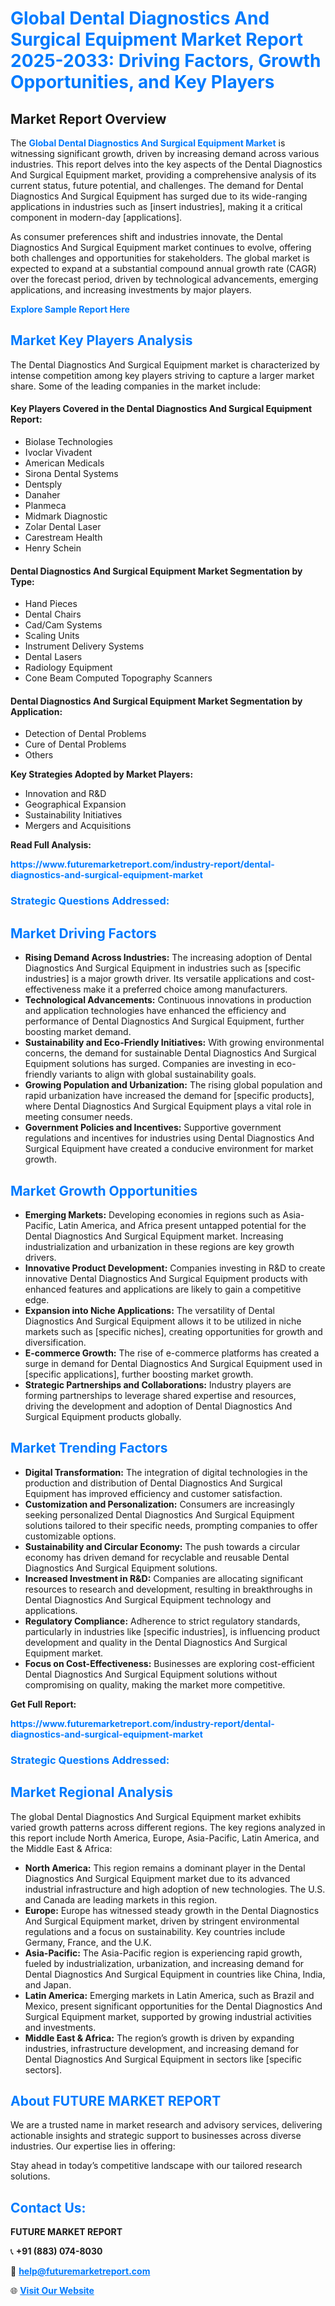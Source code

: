 <h1 style="color: #007BFF;">Global Dental Diagnostics And Surgical Equipment Market Report 2025-2033: Driving Factors, Growth Opportunities, and Key Players</h1>

<section id="overview">
<h2>Market Report Overview</h2>
<p>The <a href="https://www.futuremarketreport.com/industry-report/dental-diagnostics-and-surgical-equipment-market" style="color: #007BFF; text-decoration: none;"><strong>Global Dental Diagnostics And Surgical Equipment Market</strong></a> is witnessing significant growth, driven by increasing demand across various industries. This report delves into the key aspects of the Dental Diagnostics And Surgical Equipment market, providing a comprehensive analysis of its current status, future potential, and challenges. The demand for Dental Diagnostics And Surgical Equipment has surged due to its wide-ranging applications in industries such as [insert industries], making it a critical component in modern-day [applications].</p>
<p>As consumer preferences shift and industries innovate, the Dental Diagnostics And Surgical Equipment market continues to evolve, offering both challenges and opportunities for stakeholders. The global market is expected to expand at a substantial compound annual growth rate (CAGR) over the forecast period, driven by technological advancements, emerging applications, and increasing investments by major players.</p>
</section>

<section id="overview">
<p><a href="https://www.futuremarketreport.com/request-sample/reportId=77186" style="color: #007BFF; text-decoration: none;"><strong>Explore Sample Report Here</strong></a></p>
</section>

<section id="key-players">
<h2 style="color: #007BFF;">Market Key Players Analysis</h2>
<p>The Dental Diagnostics And Surgical Equipment market is characterized by intense competition among key players striving to capture a larger market share. Some of the leading companies in the market include:</p>
<h4>Key Players Covered in the Dental Diagnostics And Surgical Equipment Report:</h4>
<ul><li>Biolase Technologies</li><li>Ivoclar Vivadent</li><li>American Medicals</li><li>Sirona Dental Systems</li><li>Dentsply</li><li>Danaher</li><li>Planmeca</li><li>Midmark Diagnostic</li><li>Zolar Dental Laser</li><li>Carestream Health</li><li>Henry Schein</li></ul>
<h4>Dental Diagnostics And Surgical Equipment Market Segmentation by Type:</h4>
<ul><li>Hand Pieces</li><li>Dental Chairs</li><li>Cad/Cam Systems</li><li>Scaling Units</li><li>Instrument Delivery Systems</li><li>Dental Lasers</li><li>Radiology Equipment</li><li>Cone Beam Computed Topography Scanners</li></ul>

<h4>Dental Diagnostics And Surgical Equipment Market Segmentation by Application:</h4>
<ul><li>Detection of Dental Problems</li><li>Cure of Dental Problems</li><li>Others</li></ul>
<p><strong>Key Strategies Adopted by Market Players:</strong></p>
<ul>
<li>Innovation and R&D</li>
<li>Geographical Expansion</li>
<li>Sustainability Initiatives</li>
<li>Mergers and Acquisitions</li>
</ul>
</section>

<section>
<p><strong>Read Full Analysis: </strong></p><a href="https://www.futuremarketreport.com/industry-report/dental-diagnostics-and-surgical-equipment-market" style="color: #007BFF; text-decoration: none;"><strong>https://www.futuremarketreport.com/industry-report/dental-diagnostics-and-surgical-equipment-market</strong></a>
<h3 style="color: #007BFF;">Strategic Questions Addressed:</h3>
</section>

<section id="driving-factors">
<h2 style="color: #007BFF;">Market Driving Factors</h2>
<ul>
<li><strong>Rising Demand Across Industries:</strong> The increasing adoption of Dental Diagnostics And Surgical Equipment in industries such as [specific industries] is a major growth driver. Its versatile applications and cost-effectiveness make it a preferred choice among manufacturers.</li>
<li><strong>Technological Advancements:</strong> Continuous innovations in production and application technologies have enhanced the efficiency and performance of Dental Diagnostics And Surgical Equipment, further boosting market demand.</li>
<li><strong>Sustainability and Eco-Friendly Initiatives:</strong> With growing environmental concerns, the demand for sustainable Dental Diagnostics And Surgical Equipment solutions has surged. Companies are investing in eco-friendly variants to align with global sustainability goals.</li>
<li><strong>Growing Population and Urbanization:</strong> The rising global population and rapid urbanization have increased the demand for [specific products], where Dental Diagnostics And Surgical Equipment plays a vital role in meeting consumer needs.</li>
<li><strong>Government Policies and Incentives:</strong> Supportive government regulations and incentives for industries using Dental Diagnostics And Surgical Equipment have created a conducive environment for market growth.</li>
</ul>
</section>

<section id="growth-opportunities">
<h2 style="color: #007BFF;">Market Growth Opportunities</h2>
<ul>
<li><strong>Emerging Markets:</strong> Developing economies in regions such as Asia-Pacific, Latin America, and Africa present untapped potential for the Dental Diagnostics And Surgical Equipment market. Increasing industrialization and urbanization in these regions are key growth drivers.</li>
<li><strong>Innovative Product Development:</strong> Companies investing in R&D to create innovative Dental Diagnostics And Surgical Equipment products with enhanced features and applications are likely to gain a competitive edge.</li>
<li><strong>Expansion into Niche Applications:</strong> The versatility of Dental Diagnostics And Surgical Equipment allows it to be utilized in niche markets such as [specific niches], creating opportunities for growth and diversification.</li>
<li><strong>E-commerce Growth:</strong> The rise of e-commerce platforms has created a surge in demand for Dental Diagnostics And Surgical Equipment used in [specific applications], further boosting market growth.</li>
<li><strong>Strategic Partnerships and Collaborations:</strong> Industry players are forming partnerships to leverage shared expertise and resources, driving the development and adoption of Dental Diagnostics And Surgical Equipment products globally.</li>
</ul>
</section>

<section id="trending-factors">
<h2 style="color: #007BFF;">Market Trending Factors</h2>
<ul>
<li><strong>Digital Transformation:</strong> The integration of digital technologies in the production and distribution of Dental Diagnostics And Surgical Equipment has improved efficiency and customer satisfaction.</li>
<li><strong>Customization and Personalization:</strong> Consumers are increasingly seeking personalized Dental Diagnostics And Surgical Equipment solutions tailored to their specific needs, prompting companies to offer customizable options.</li>
<li><strong>Sustainability and Circular Economy:</strong> The push towards a circular economy has driven demand for recyclable and reusable Dental Diagnostics And Surgical Equipment solutions.</li>
<li><strong>Increased Investment in R&D:</strong> Companies are allocating significant resources to research and development, resulting in breakthroughs in Dental Diagnostics And Surgical Equipment technology and applications.</li>
<li><strong>Regulatory Compliance:</strong> Adherence to strict regulatory standards, particularly in industries like [specific industries], is influencing product development and quality in the Dental Diagnostics And Surgical Equipment market.</li>
<li><strong>Focus on Cost-Effectiveness:</strong> Businesses are exploring cost-efficient Dental Diagnostics And Surgical Equipment solutions without compromising on quality, making the market more competitive.</li>
</ul>
</section>

<section>
<p><strong>Get Full Report: </strong></p><a href="https://www.futuremarketreport.com/industry-report/dental-diagnostics-and-surgical-equipment-market" style="color: #007BFF; text-decoration: none;"><strong>https://www.futuremarketreport.com/industry-report/dental-diagnostics-and-surgical-equipment-market</strong></a>
<h3 style="color: #007BFF;">Strategic Questions Addressed:</h3>
</section>


<section id="regional-analysis">
<h2 style="color: #007BFF;">Market Regional Analysis</h2>
<p>The global Dental Diagnostics And Surgical Equipment market exhibits varied growth patterns across different regions. The key regions analyzed in this report include North America, Europe, Asia-Pacific, Latin America, and the Middle East & Africa:</p>
<ul>
<li><strong>North America:</strong> This region remains a dominant player in the Dental Diagnostics And Surgical Equipment market due to its advanced industrial infrastructure and high adoption of new technologies. The U.S. and Canada are leading markets in this region.</li>
<li><strong>Europe:</strong> Europe has witnessed steady growth in the Dental Diagnostics And Surgical Equipment market, driven by stringent environmental regulations and a focus on sustainability. Key countries include Germany, France, and the U.K.</li>
<li><strong>Asia-Pacific:</strong> The Asia-Pacific region is experiencing rapid growth, fueled by industrialization, urbanization, and increasing demand for Dental Diagnostics And Surgical Equipment in countries like China, India, and Japan.</li>
<li><strong>Latin America:</strong> Emerging markets in Latin America, such as Brazil and Mexico, present significant opportunities for the Dental Diagnostics And Surgical Equipment market, supported by growing industrial activities and investments.</li>
<li><strong>Middle East & Africa:</strong> The region’s growth is driven by expanding industries, infrastructure development, and increasing demand for Dental Diagnostics And Surgical Equipment in sectors like [specific sectors].</li>
</ul>
</section>

<footer>
<h2 style="color: #007BFF;">About FUTURE MARKET REPORT</h2>
<p>We are a trusted name in market research and advisory services, delivering actionable insights and strategic support to businesses across diverse industries. Our expertise lies in offering:</p>

<p>Stay ahead in today’s competitive landscape with our tailored research solutions.</p>

<h2 style="color: #007BFF;">Contact Us:</h2>
<p><strong>FUTURE MARKET REPORT</strong></p>
<p>📞 <strong>+91 (883) 074-8030</strong></p>
<p>📧 <strong><a href="mailto:help@futuremarketreport.com" style="color: #007BFF;">help@futuremarketreport.com</a></strong></p>
<p>🌐 <strong><a href="https://www.futuremarketreport.com/" style="color: #007BFF;">Visit Our Website</a></strong></p>
</footer>